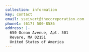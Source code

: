 ```yaml
---
collection: information
key: contact
email: sseivert@thecoreporation.com
phone1: (617) 500-8586
address: |-
  650 Ocean Avenue, Apt. 501
  Revere, MA 02151
  United States of America
---
```

